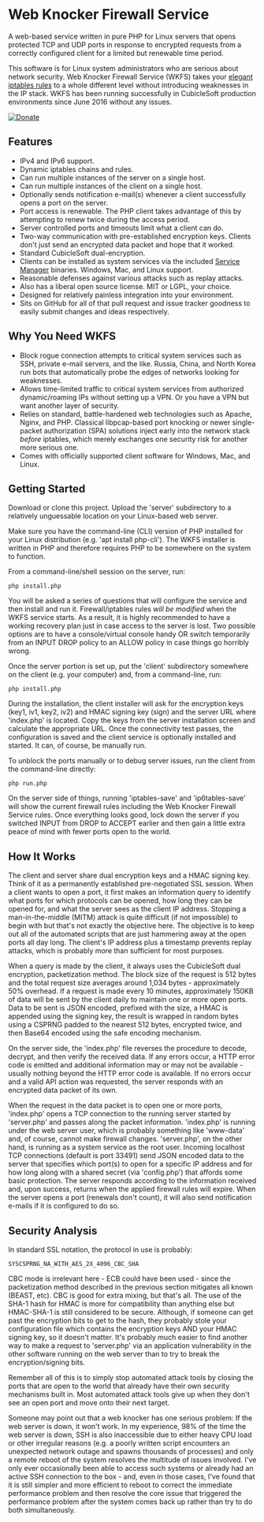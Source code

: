 Web Knocker Firewall Service
============================

A web-based service written in pure PHP for Linux servers that opens protected TCP and UDP ports in response to encrypted requests from a correctly configured client for a limited but renewable time period.

This software is for Linux system administrators who are serious about network security.  Web Knocker Firewall Service (WKFS) takes your [elegant iptables rules](http://cubicspot.blogspot.com/2016/06/elegant-iptables-rules-for-your-linux.html) to a whole different level without introducing weaknesses in the IP stack.  WKFS has been running successfully in CubicleSoft production environments since June 2016 without any issues.

[![Donate](https://cubiclesoft.com/res/donate-shield.png)](https://cubiclesoft.com/donate/)

Features
--------

* IPv4 and IPv6 support.
* Dynamic iptables chains and rules.
* Can run multiple instances of the server on a single host.
* Can run multiple instances of the client on a single host.
* Optionally sends notification e-mail(s) whenever a client successfully opens a port on the server.
* Port access is renewable.  The PHP client takes advantage of this by attempting to renew twice during the access period.
* Server controlled ports and timeouts limit what a client can do.
* Two-way communication with pre-established encryption keys.  Clients don't just send an encrypted data packet and hope that it worked.
* Standard CubicleSoft dual-encryption.
* Clients can be installed as system services via the included [Service Manager](https://github.com/cubiclesoft/service-manager) binaries.  Windows, Mac, and Linux support.
* Reasonable defenses against various attacks such as replay attacks.
* Also has a liberal open source license.  MIT or LGPL, your choice.
* Designed for relatively painless integration into your environment.
* Sits on GitHub for all of that pull request and issue tracker goodness to easily submit changes and ideas respectively.

Why You Need WKFS
-----------------

* Block rogue connection attempts to critical system services such as SSH, private e-mail servers, and the like.  Russia, China, and North Korea run bots that automatically probe the edges of networks looking for weaknesses.
* Allows time-limited traffic to critical system services from authorized dynamic/roaming IPs without setting up a VPN.  Or you have a VPN but want another layer of security.
* Relies on standard, battle-hardened web technologies such as Apache, Nginx, and PHP.  Classical libpcap-based port knocking or newer single-packet authorization (SPA) solutions inject early into the network stack _before_ iptables, which merely exchanges one security risk for another more serious one.
* Comes with officially supported client software for Windows, Mac, and Linux.

Getting Started
---------------

Download or clone this project.  Upload the 'server' subdirectory to a relatively unguessable location on your Linux-based web server.

Make sure you have the command-line (CLI) version of PHP installed for your Linux distribution (e.g. 'apt install php-cli').  The WKFS installer is written in PHP and therefore requires PHP to be somewhere on the system to function.

From a command-line/shell session on the server, run:

`php install.php`

You will be asked a series of questions that will configure the service and then install and run it.  Firewall/iptables rules _will be modified_ when the WKFS service starts.  As a result, it is highly recommended to have a working recovery plan just in case access to the server is lost.  Two possible options are to have a console/virtual console handy OR switch temporarily from an INPUT DROP policy to an ALLOW policy in case things go horribly wrong.

Once the server portion is set up, put the 'client' subdirectory somewhere on the client (e.g. your computer) and, from a command-line, run:

`php install.php`

During the installation, the client installer will ask for the encryption keys (key1, iv1, key2, iv2) and HMAC signing key (sign) and the server URL where 'index.php' is located.  Copy the keys from the server installation screen and calculate the appropriate URL.  Once the connectivity test passes, the configuration is saved and the client service is optionally installed and started.  It can, of course, be manually run.

To unblock the ports manually or to debug server issues, run the client from the command-line directly:

`php run.php`

On the server side of things, running 'iptables-save' and 'ip6tables-save' will show the current firewall rules including the Web Knocker Firewall Service rules.  Once everything looks good, lock down the server if you switched INPUT from DROP to ACCEPT earlier and then gain a little extra peace of mind with fewer ports open to the world.

How It Works
------------

The client and server share dual encryption keys and a HMAC signing key.  Think of it as a permanently established pre-negotiated SSL session.  When a client wants to open a port, it first makes an information query to identify what ports for which protocols can be opened, how long they can be opened for, and what the server sees as the client IP address.  Stopping a man-in-the-middle (MITM) attack is quite difficult (if not impossible) to begin with but that's not exactly the objective here.  The objective is to keep out all of the automated scripts that are just hammering away at the open ports all day long.  The client's IP address plus a timestamp prevents replay attacks, which is probably more than sufficient for most purposes.

When a query is made by the client, it always uses the CubicleSoft dual encryption, packetization method.  The block size of the request is 512 bytes and the total request size averages around 1,034 bytes - approximately 50% overhead.  If a request is made every 10 minutes, approximately 150KB of data will be sent by the client daily to maintain one or more open ports.  Data to be sent is JSON encoded, prefixed with the size, a HMAC is appended using the signing key, the result is wrapped in random bytes using a CSPRNG padded to the nearest 512 bytes, encrypted twice, and then Base64 encoded using the safe encoding mechanism.

On the server side, the 'index.php' file reverses the procedure to decode, decrypt, and then verify the received data.  If any errors occur, a HTTP error code is emitted and additional information may or may not be available - usually nothing beyond the HTTP error code is available.  If no errors occur and a valid API action was requested, the server responds with an encrypted data packet of its own.

When the request in the data packet is to open one or more ports, 'index.php' opens a TCP connection to the running server started by 'server.php' and passes along the packet information.  'index.php' is running under the web server user, which is probably something like 'www-data' and, of course, cannot make firewall changes.  'server.php', on the other hand, is running as a system service as the root user.  Incoming localhost TCP connections (default is port 33491) send JSON encoded data to the server that specifies which port(s) to open for a specific IP address and for how long along with a shared secret (via 'config.php') that affords some basic protection.  The server responds according to the information received and, upon success, returns when the applied firewall rules will expire.  When the server opens a port (renewals don't count), it will also send notification e-mails if it is configured to do so.

Security Analysis
-----------------

In standard SSL notation, the protocol in use is probably:

`SYSCSPRNG_NA_WITH_AES_2X_4096_CBC_SHA`

CBC mode is irrelevant here - ECB could have been used - since the packetization method described in the previous section mitigates all known (BEAST, etc).  CBC is good for extra mixing, but that's all.  The use of the SHA-1 hash for HMAC is more for compatibility than anything else but HMAC-SHA-1 is still considered to be secure.  Although, if someone can get past the encryption bits to get to the hash, they probably stole your configuration file which contains the encryption keys AND your HMAC signing key, so it doesn't matter.  It's probably much easier to find another way to make a request to 'server.php' via an application vulnerability in the other software running on the web server than to try to break the encryption/signing bits.

Remember all of this is to simply stop automated attack tools by closing the ports that are open to the world that already have their own security mechanisms built in.  Most automated attack tools give up when they don't see an open port and move onto their next target.

Someone may point out that a web knocker has one serious problem:  If the web server is down, it won't work.  In my experience, 98% of the time the web server is down, SSH is also inaccessible due to either heavy CPU load or other irregular reasons (e.g. a poorly written script encounters an unexpected network outage and spawns thousands of processes) and only a remote reboot of the system resolves the multitude of issues involved.  I've only ever occasionally been able to access such systems or already had an active SSH connection to the box - and, even in those cases, I've found that it is still simpler and more efficient to reboot to correct the immediate performance problem and then resolve the core issue that triggered the performance problem after the system comes back up rather than try to do both simultaneously.

